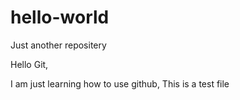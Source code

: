 # hello-world
Just another repositery

Hello Git,

I am just learning how to use github, This is a test file

